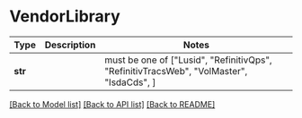 # VendorLibrary

Type | Description | Notes
------------- | ------------- | -------------
**str** |  |  must be one of ["Lusid", "RefinitivQps", "RefinitivTracsWeb", "VolMaster", "IsdaCds", ]

[[Back to Model list]](../README.md#documentation-for-models) [[Back to API list]](../README.md#documentation-for-api-endpoints) [[Back to README]](../README.md)

